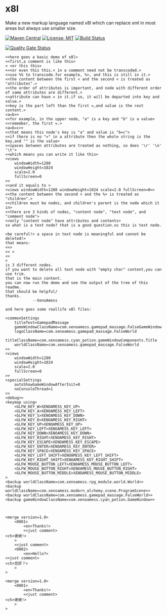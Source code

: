 # x8l
Make a new markup language named x8l which can replace xml in most areas but always use smaller size.

[![Maven Central](https://maven-badges.herokuapp.com/maven-central/com.xenoamess/x8l/badge.svg)](https://maven-badges.herokuapp.com/maven-central/com.xenoamess/x8l)
[![License: MIT](https://img.shields.io/badge/License-MIT-yellow.svg)](https://opensource.org/licenses/MIT)
[![Build Status](https://travis-ci.org/cyanpotion/x8l.svg?branch=master)](https://travis-ci.org/cyanpotion/x8l)
<!--[![Build status](https://ci.appveyor.com/api/projects/status/594i6j3y8w8o2a69?svg=true)](https://ci.appveyor.com/project/XenoAmess/x8l)-->
[![Quality Gate Status](https://sonarcloud.io/api/project_badges/measure?project=cyanpotion_x8l&metric=alert_status)](https://sonarcloud.io/dashboard?id=cyanpotion_x8l)

```text
<<here goes a basic demo of x8l>
<<first,a comment is like this>  
< <or this this>  
<<<or even this this.< in a comment need not be transcoded.>  
<<use %% to transcode.for example, %>, and this is still in it.>  
<<the content between the first < and the second < is treated as "attributes".>  
<<the order of attributes is important, and node with different order of same attributes are different.>
<<attribute can have = in it.if so, it will be departed into key and value.>
<<key is the part left than the first =,and value is the rest content.>
<a=b>>
<<for example, in the upper node, "a" is a key and "b" is a value>
<<remember, the first =.>
<a=b=c>>
<<that means this node's key is "a" and value is "b=c">
<<if there is no "=" in a attribute then the whole string is the key,and "" is the value>
<<spaces between attributes are treated as nothing, so does '\r' '\n' '\t'>
<<which means you can write it like this>
<views
    windowWidth=1280
    windowHeight=1024
    scale=2.0
    fullScreen=0
>>
<<and it equals to >
<views windowWidth=1280 windowHeight=1024 scale=2.0 fullScreen=0>>
<<the content between the second < and the %> is treated as "children".>
<<children must be nodes, and children's parent is the node which it in>
<<there are 3 kinds of nodes, "content node", "text node", and "comment node">
<<only "content node" have attributes and contents>
so what is a text node? that is a good question.so this is text node.

<be careful!> a space in text node is meaningful and cannot be deleted!>
that means:
<<>
<< >
<<
>
is 3 different nodes.
if you want to delete all text node with "empty char" content,you can use trim.
that is the main content.
you can now run the demo and see the output of the tree of this readme.
that should be helpful/
thanks.
            --XenoAmess
            
and here goes some reallife x8l files:

<commonSettings
    titleText=GamepadMassage
    gameWindowClassName=com.xenoamess.gamepad_massage.FalseGameWindow
    logoClassName=com.xenoamess.gamepad_massage.FalseWorld
    titleClassName=com.xenoamess.cyan_potion.gameWindowComponents.Title
    worldClassName=com.xenoamess.gamepad_massage.FalseWorld
>>
<views
    windowWidth=1280
    windowHeight=1024
    scale=2.0
    fullScreen=0
>>
<specialSettings
    autoShowGameWindowAfterInit=0
    noConsoleThread=1
>>
<debug>>
<keymap using>
    <GLFW_KEY_W>XENOAMESS_KEY_UP>
    <GLFW_KEY_A>XENOAMESS_KEY_LEFT>
    <GLFW_KEY_S>XENOAMESS_KEY_DOWN>
    <GLFW_KEY_D>XENOAMESS_KEY_RIGHT>
    <GLFW_KEY_UP>XENOAMESS_KEY_UP>
    <GLFW_KEY_LEFT>XENOAMESS_KEY_LEFT>
    <GLFW_KEY_DOWN>XENOAMESS_KEY_DOWN>
    <GLFW_KEY_RIGHT>XENOAMESS_KEY_RIGHT>
    <GLFW_KEY_ESCAPE>XENOAMESS_KEY_ESCAPE>
    <GLFW_KEY_ENTER>XENOAMESS_KEY_ENTER>
    <GLFW_KEY_SPACE>XENOAMESS_KEY_SPACE>
    <GLFW_KEY_LEFT_SHIFT>XENOAMESS_KEY_LEFT_SHIFT>
    <GLFW_KEY_RIGHT_SHIFT>XENOAMESS_KEY_RIGHT_SHIFT>
    <GLFW_MOUSE_BUTTON_LEFT>XENOAMESS_MOUSE_BUTTON_LEFT>
    <GLFW_MOUSE_BUTTON_RIGHT>XENOAMESS_MOUSE_BUTTON_RIGHT>
    <GLFW_MOUSE_BUTTON_MIDDLE>XENOAMESS_MOUSE_BUTTON_MIDDLE>
>
<backup worldClassName=com.xenoamess.rpg_module.world.World>>
<backup worldClassName=com.xenoamess.modern_alchemy.scene.ProgramScene>>
<backup worldClassName=com.xenoamess.gamepad_massage.FalseWorld>>
<backup gameWindowClassName=com.xenoamess.cyan_potion.GameWindow>>



<merge version=1.0>
    <0001>
        <en>Thanks!>
        <<just comment>
<ch>谢谢!>
    >
    <<just comment>
    <0002>
        <en>Hello?>
<<just comment>
<ch>您好？>
    >
>

<merge version=1.0>
    <0001>
        <en>Thanks!>
        <<just comment>
<ch>谢谢!>
    >
>
```
